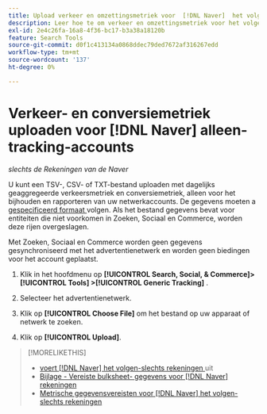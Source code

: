 ```yaml
---
title: Upload verkeer en omzettingsmetriek voor  [!DNL Naver]  het volgen-slechts rekeningen
description: Leer hoe te om verkeer en omzettingsmetriek voor het volgen en het melden slechts voor  [!DNL Naver]  rekeningen te uploaden.
exl-id: 2e4c26fa-16a8-4f36-bc17-b3a38a18120b
feature: Search Tools
source-git-commit: d0f1c413134a0868ddec79ded7672af316267edd
workflow-type: tm+mt
source-wordcount: '137'
ht-degree: 0%

---
```


# Verkeer- en conversiemetriek uploaden voor [!DNL Naver] alleen-tracking-accounts

*slechts de Rekeningen van de Naver*

U kunt een TSV-, CSV- of TXT-bestand uploaden met dagelijks geaggregeerde verkeersmetriek en conversiemetriek, alleen voor het bijhouden en rapporteren van uw netwerkaccounts. De gegevens moeten a [ gespecificeerd formaat ](naver-tracking-campaigns-data-requirements.md) volgen. Als het bestand gegevens bevat voor entiteiten die niet voorkomen in Zoeken, Sociaal en Commerce, worden deze rijen overgeslagen.

Met Zoeken, Sociaal en Commerce worden geen gegevens gesynchroniseerd met het advertentienetwerk en worden geen biedingen voor het account geplaatst.

1. Klik in het hoofdmenu op **[!UICONTROL Search, Social, & Commerce]> [!UICONTROL Tools] >[!UICONTROL Generic Tracking]** .

1. Selecteer het advertentienetwerk.

1. Klik op **[!UICONTROL Choose File]** om het bestand op uw apparaat of netwerk te zoeken.

1. Klik op **[!UICONTROL Upload]**.

>[!MORELIKETHIS]
>
>* [ voert  [!DNL Naver]  het volgen-slechts rekeningen ](/help/search-social-commerce/campaign-management/naver-tracking-only-account-implement.md) uit
>* [ Bijlage - Vereiste bulksheet- gegevens voor  [!DNL Naver]  rekeningen ](/help/search-social-commerce/campaign-management/bulksheets/bulksheet-data-formats/bulksheet-data-naver.md)
>* [ Metrische gegevensvereisten voor  [!DNL Naver]  het volgen-slechts rekeningen ](/help/search-social-commerce/tools/metrics-upload-tracking-campaigns/naver-tracking-campaigns-data-requirements.md)
